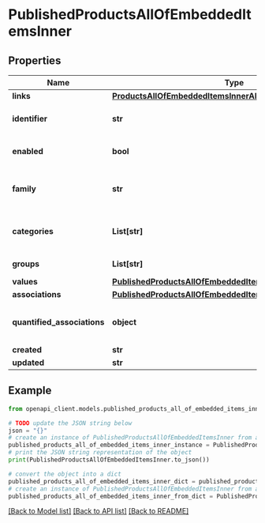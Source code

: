 # PublishedProductsAllOfEmbeddedItemsInner


## Properties

Name | Type | Description | Notes
------------ | ------------- | ------------- | -------------
**links** | [**ProductsAllOfEmbeddedItemsInnerAllOfLinks**](ProductsAllOfEmbeddedItemsInnerAllOfLinks.md) |  | [optional] 
**identifier** | **str** | Published product identifier, i.e. the value of the only &#x60;pim_catalog_identifier&#x60; attribute | 
**enabled** | **bool** | Whether the published product is enable | [optional] [default to True]
**family** | **str** | &lt;a href&#x3D;&#39;api-reference.html#Family&#39;&gt;Family&lt;/a&gt; code from which the published product inherits its attributes and attributes requirements | [optional] [default to 'null']
**categories** | **List[str]** | Codes of the &lt;a href&#x3D;&#39;api-reference.html#Category&#39;&gt;categories&lt;/a&gt; in which the published product is classified | [optional] 
**groups** | **List[str]** | Codes of the groups to which the published product belong | [optional] 
**values** | [**PublishedProductsAllOfEmbeddedItemsInnerAllOfValues**](PublishedProductsAllOfEmbeddedItemsInnerAllOfValues.md) |  | [optional] 
**associations** | [**PublishedProductsAllOfEmbeddedItemsInnerAllOfAssociations**](PublishedProductsAllOfEmbeddedItemsInnerAllOfAssociations.md) |  | [optional] 
**quantified_associations** | **object** | Warning: associations with quantities are not compatible with the published products. The response will always be empty. | [optional] 
**created** | **str** | Date of creation | [optional] 
**updated** | **str** | Date of the last update | [optional] 

## Example

```python
from openapi_client.models.published_products_all_of_embedded_items_inner import PublishedProductsAllOfEmbeddedItemsInner

# TODO update the JSON string below
json = "{}"
# create an instance of PublishedProductsAllOfEmbeddedItemsInner from a JSON string
published_products_all_of_embedded_items_inner_instance = PublishedProductsAllOfEmbeddedItemsInner.from_json(json)
# print the JSON string representation of the object
print(PublishedProductsAllOfEmbeddedItemsInner.to_json())

# convert the object into a dict
published_products_all_of_embedded_items_inner_dict = published_products_all_of_embedded_items_inner_instance.to_dict()
# create an instance of PublishedProductsAllOfEmbeddedItemsInner from a dict
published_products_all_of_embedded_items_inner_from_dict = PublishedProductsAllOfEmbeddedItemsInner.from_dict(published_products_all_of_embedded_items_inner_dict)
```
[[Back to Model list]](../README.md#documentation-for-models) [[Back to API list]](../README.md#documentation-for-api-endpoints) [[Back to README]](../README.md)


